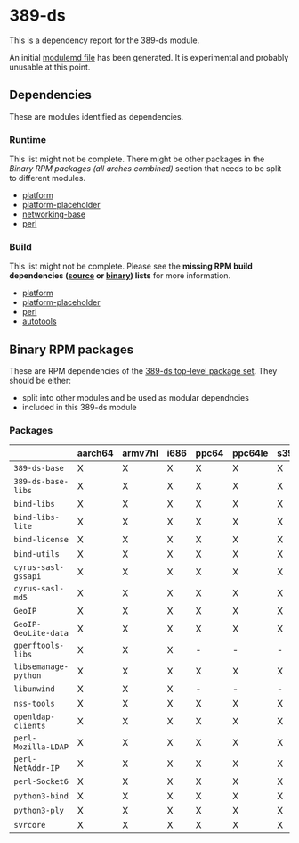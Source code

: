 # 389-ds
This is a dependency report for the 389-ds module.

An initial [modulemd file](389-ds.yaml) has been generated. It is experimental and probably unusable at this point.
## Dependencies
These are modules identified as dependencies.
### Runtime
This list might not be complete. There might be other packages in the *Binary RPM packages (all arches combined)* section that needs to be split to different modules.
* [platform](../platform)
* [platform-placeholder](../platform-placeholder)
* [networking-base](../networking-base)
* [perl](../perl)
### Build
This list might not be complete.
Please see the **missing RPM build dependencies ([source](all/buildtime-source-packages-short.txt) or [binary](all/buildtime-binary-packages-short.txt)) lists** for more information.
* [platform](../platform)
* [platform-placeholder](../platform-placeholder)
* [perl](../perl)
* [autotools](../autotools)
## Binary RPM packages
These are RPM dependencies of the [389-ds top-level package set](389-ds.csv). They should be either:
* split into other modules and be used as modular dependncies
* included in this 389-ds module
### Packages
| |aarch64 |armv7hl |i686 |ppc64 |ppc64le |s390x |x86_64 |
|---|---|---|---|---|---|---|---|
| `389-ds-base` | X | X | X | X | X | X | X |
| `389-ds-base-libs` | X | X | X | X | X | X | X |
| `bind-libs` | X | X | X | X | X | X | X |
| `bind-libs-lite` | X | X | X | X | X | X | X |
| `bind-license` | X | X | X | X | X | X | X |
| `bind-utils` | X | X | X | X | X | X | X |
| `cyrus-sasl-gssapi` | X | X | X | X | X | X | X |
| `cyrus-sasl-md5` | X | X | X | X | X | X | X |
| `GeoIP` | X | X | X | X | X | X | X |
| `GeoIP-GeoLite-data` | X | X | X | X | X | X | X |
| `gperftools-libs` | X | X | X | - | - | - | X |
| `libsemanage-python` | X | X | X | X | X | X | X |
| `libunwind` | X | X | X | - | - | - | X |
| `nss-tools` | X | X | X | X | X | X | X |
| `openldap-clients` | X | X | X | X | X | X | X |
| `perl-Mozilla-LDAP` | X | X | X | X | X | X | X |
| `perl-NetAddr-IP` | X | X | X | X | X | X | X |
| `perl-Socket6` | X | X | X | X | X | X | X |
| `python3-bind` | X | X | X | X | X | X | X |
| `python3-ply` | X | X | X | X | X | X | X |
| `svrcore` | X | X | X | X | X | X | X |
